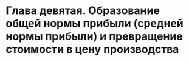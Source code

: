 # Глава девятая. Образование общей нормы прибыли (средней нормы прибыли) и превращение стоимости в цену производства
